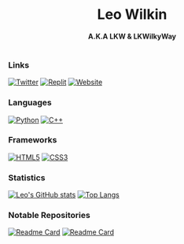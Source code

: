 <h1 align="center">Leo Wilkin</h1>

<p align="center">
    <b>A.K.A LKW & LKWilkyWay</b><br><br>
</p>

### Links
[![Twitter](https://img.shields.io/badge/twitter-%40lkw_2023-lightblue)](https://twitter.com/lkw_2023)
[![Replit](https://img.shields.io/badge/replit-%40lkwilkyway-orange)](https://replit.com/@lkwilkyway)
[![Website](https://img.shields.io/badge/website-wilkin.studio-blue)](https://wilkin.studio)


### Languages
[![Python](https://img.shields.io/badge/python-black?style=for-the-badge&logo=python)](https://github.com/leowilkin)
[![C++](https://img.shields.io/badge/c++-black?style=for-the-badge&logo=cplusplus)](https://github.com/leowilkin)


### Frameworks
[![HTML5](https://img.shields.io/badge/html5-black?style=for-the-badge&logo=html5)](https://github.com/leowilkin)
[![CSS3](https://img.shields.io/badge/css3-black?style=for-the-badge&logo=css3)](https://github.com/leowilkin)
### Statistics
[![Leo's GitHub stats](https://github-readme-stats.vercel.app/api?username=leowilkin)](https://github.com/leowilkin/)
[![Top Langs](https://github-readme-stats.vercel.app/api/top-langs/?username=leowilkin&layout=compact)](https://github.com/leowilkin/)

### Notable Repositories
[![Readme Card](https://github-readme-stats.vercel.app/api/pin/?username=leowilkin&repo=malim2023)](https://github.com/leowilkin/malim2023)
[![Readme Card](https://github-readme-stats.vercel.app/api/pin/?username=leowilkin&repo=youvebeenphished)](https://github.com/leowilkin/youvebeenphished)
